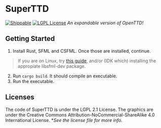# SuperTTD
[![Shippable](https://img.shields.io/shippable/58d4314b56628806009ff496.svg)](https://app.shippable.com/bitbucket/wapidstyle/superttd)
[![LGPL License](https://img.shields.io/badge/license-LGPL-blue.svg)](https://www.gnu.org/licenses/old-licenses/lgpl-2.1.txt)
*An expandable version of OpenTTD!*

## Getting Started
1. Install Rust, SFML and CSFML. Once those are installed, continue. 
> If you are on Linux, try [this guide](https://blaxpirit.com/blog/12/build-sfml-and-csfml-on-linux.html), and/or (IDK which) installing the appropiate libsfml-dev package.
2. Run `cargo build`. It should compile an executable.
3. Run the executable.

## Licenses

The code of SuperTTD is under the LGPL 2.1 License. The graphics
are under the Creative Commons Attribution-NoCommercial-ShareAlike
4.0 International License. **See the license file for more info.*
